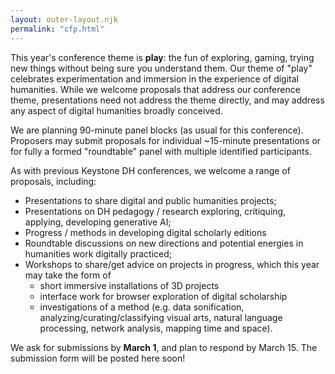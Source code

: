 ```yaml
---
layout: outer-layout.njk
permalink: "cfp.html"
---
```


This year's conference theme is **play**: the fun of exploring, gaming,
trying new things without being sure you understand them.
Our theme of "play" celebrates experimentation and immersion in the experience of digital humanities.
While we welcome proposals that address our conference theme, 
presentations need not address the theme directly, and may address any aspect of digital humanities broadly conceived. 

We are planning 90-minute panel blocks (as usual for this conference). Proposers may submit proposals for individual ~15-minute presentations or 
for fully a formed "roundtable" panel with multiple identified participants. 

As with previous Keystone DH conferences, we welcome a range of proposals, including:
* Presentations to share digital and public humanities projects;
* Presentations on DH pedagogy / research exploring, critiquing, applying, developing generative AI;
* Progress / methods in developing digital scholarly editions 
* Roundtable discussions on new directions and potential energies in humanities work digitally practiced;
* Workshops to share/get advice on projects in progress, which this year may take the form of
  * short immersive installations of 3D projects
  * interface work for browser exploration of digital scholarship
  * investigations of a method (e.g. data sonification, analyzing/curating/classifying visual arts, natural language processing, network analysis, mapping time and space).

We ask for submissions by **March 1**, and plan to respond by March 15. 
The submission form will be posted here soon!



 



    
